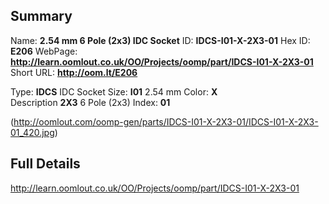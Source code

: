 

 ## Summary
Name: __2.54 mm 6 Pole (2x3) IDC Socket__
ID: __IDCS-I01-X-2X3-01__
Hex ID: __E206__
WebPage: __http://learn.oomlout.co.uk/OO/Projects/oomp/part/IDCS-I01-X-2X3-01__
Short URL: __http://oom.lt/E206__

Type: __IDCS__ IDC Socket 
Size: __I01__ 2.54 mm 
Color: __X__  
Description __2X3__ 6 Pole (2x3) 
Index: __01__


(http://oomlout.com/oomp-gen/parts/IDCS-I01-X-2X3-01/IDCS-I01-X-2X3-01_420.jpg)


 ## Full Details
 http://learn.oomlout.co.uk/OO/Projects/oomp/part/IDCS-I01-X-2X3-01














